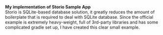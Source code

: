 <b>My implementation of Storio Sample App</b><br>
Storio is SQLite-based database solution, it greatly reduces the amount of boilerplate that is required to deal with SQLite database. Since the official example is extremely heavy-weight, full of 3rd-party libraries and has some complicated gradle set up, I have created this clear small example.

